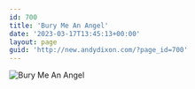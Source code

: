 ```yaml
---
id: 700
title: 'Bury Me An Angel'
date: '2023-03-17T13:45:13+00:00'
layout: page
guid: 'http://new.andydixon.com/?page_id=700'
---
```


![Bury Me An Angel](https://i0.wp.com/assets.g8x2.ldn.idrivee2-23.com/posters/Bury%20Me%20An%20Angel%2001.jpg?w=1200&ssl=1 "Bury Me An Angel")